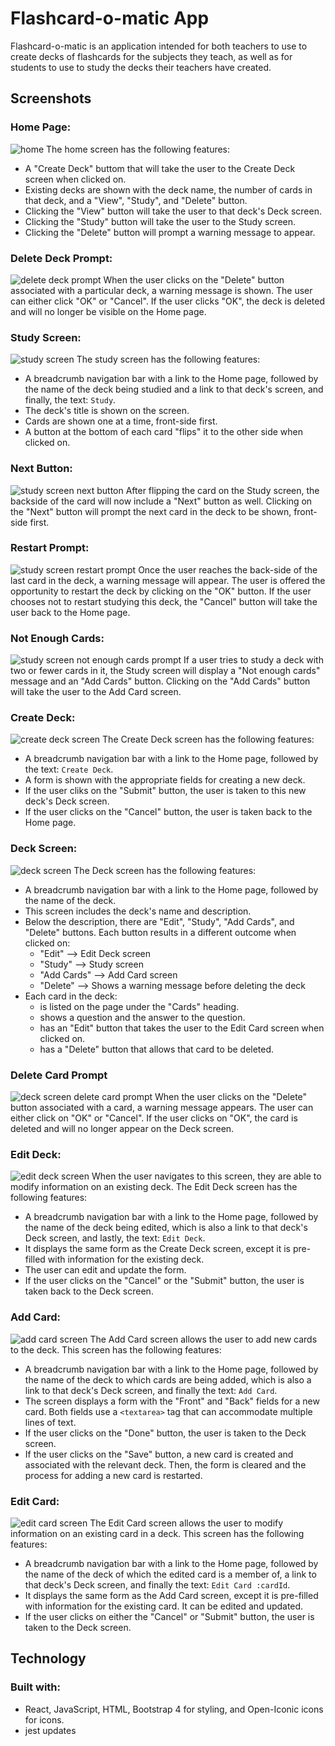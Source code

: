 # Flashcard-o-matic App
Flashcard-o-matic is an application intended for both teachers to use to create decks of flashcards for the subjects they 
teach, as well as for students to use to study the decks their teachers have created.   

## Screenshots
### Home Page:
![home](/screenshots/home.jpg)
The home screen has the following features:
- A "Create Deck" buttom that will take the user to the Create Deck screen when clicked on.
- Existing decks are shown with the deck name, the number of cards in that deck, and a "View", "Study", and "Delete" button.
- Clicking the "View" button will take the user to that deck's Deck screen.
- Clicking the "Study" button will take the user to the Study screen.
- Clicking the "Delete" button will prompt a warning message to appear.

### Delete Deck Prompt:
![delete deck prompt](/screenshots/delete-deck-prompt.jpg)
When the user clicks on the "Delete" button associated with a particular deck, a warning message is shown. The user can either click
"OK" or "Cancel". If the user clicks "OK", the deck is deleted and will no longer be visible on the Home page.

### Study Screen:
![study screen](/screenshots/study-screen.jpg)
The study screen has the following features:
- A breadcrumb navigation bar with a link to the Home page, followed by the name of the deck being studied and a link to that deck's
screen, and finally, the text: `Study`. 
- The deck's title is shown on the screen.
- Cards are shown one at a time, front-side first.
- A button at the bottom of each card "flips" it to the other side when clicked on.

### Next Button:
![study screen next button](/screenshots/study-next-button.jpg)
After flipping the card on the Study screen, the backside of the card will now include a "Next" button as well. Clicking on the "Next"
button will prompt the next card in the deck to be shown, front-side first.

### Restart Prompt:
![study screen restart prompt](/screenshots/study-restart-prompt.jpg)
Once the user reaches the back-side of the last card in the deck, a warning message will appear. The user is offered the opportunity
to restart the deck by clicking on the "OK" button. If the user chooses not to restart studying this deck, the "Cancel" button will take the
user back to the Home page.

### Not Enough Cards:
![study screen not enough cards prompt](/screenshots/study-not-enough-cards.jpg)
If a user tries to study a deck with two or fewer cards in it, the Study screen will display a "Not enough cards" message and an "Add
Cards" button. Clicking on the "Add Cards" button will take the user to the Add Card screen.

### Create Deck:
![create deck screen](/screenshots/create-deck-screen.jpg)
The Create Deck screen has the following features:
- A breadcrumb navigation bar with a link to the Home page, followed by the text: `Create Deck`.
- A form is shown with the appropriate fields for creating a new deck.
- If the user cliks on the "Submit" button, the user is taken to this new deck's Deck screen.
- If the user clicks on the "Cancel" button, the user is taken back to the Home page.

### Deck Screen:
![deck screen](/screenshots/deck-screen.jpg)
The Deck screen has the following features:
- A breadcrumb navigation bar with a link to the Home page, followed by the name of the deck.
- This screen includes the deck's name and description.
- Below the description, there are "Edit", "Study", "Add Cards", and "Delete" buttons. Each button results in a different outcome when clicked on:
  * "Edit" --> Edit Deck screen
  * "Study" --> Study screen
  * "Add Cards" --> Add Card screen
  * "Delete" --> Shows a warning message before deleting the deck
- Each card in the deck:
  * is listed on the page under the "Cards" heading.
  * shows a question and the answer to the question.
  * has an "Edit" button that takes the user to the Edit Card screen when clicked on.
  * has a "Delete" button that allows that card to be deleted.

### Delete Card Prompt
![deck screen delete card prompt](/screenshots/delete-card-prompt.jpg)
When the user clicks on the "Delete" button associated with a card, a warning message appears. The user can either click on "OK" or "Cancel".
If the user clicks on "OK", the card is deleted and will no longer appear on the Deck screen.

### Edit Deck:
![edit deck screen](/screenshots/edit-deck-screen.jpg)
When the user navigates to this screen, they are able to modify information on an existing deck. The Edit Deck screen has the following features:
- A breadcrumb navigation bar with a link to the Home page, followed by the name of the deck being edited, which is also a link to that deck's Deck
screen, and lastly, the text: `Edit Deck`.
- It displays the same form as the Create Deck screen, except it is pre-filled with information for the existing deck.
- The user can edit and update the form.
- If the user clicks on the "Cancel" or the "Submit" button, the user is taken back to the Deck screen.

### Add Card:
![add card screen](/screenshots/add-card-screen.jpg)
The Add Card screen allows the user to add new cards to the deck. This screen has the following features:
- A breadcrumb navigation bar with a link to the Home page, followed by the name of the deck to which cards are being added, which is also a link
to that deck's Deck screen, and finally the text: `Add Card`.
- The screen displays a form with the "Front" and "Back" fields for a new card. Both fields use a `<textarea>` tag that can accommodate multiple
lines of text.
- If the user clicks on the "Done" button, the user is taken to the Deck screen.
- If the user clicks on the "Save" button, a new card is created and associated with the relevant deck. Then, the form is cleared and the process
for adding a new card is restarted.

### Edit Card:
![edit card screen](/screenshots/edit-card-screen.jpg)
The Edit Card screen allows the user to modify information on an existing card in a deck. This screen has the following features:
- A breadcrumb navigation bar with a link to the Home page, followed by the name of the deck of which the edited card is a member of, a link to
that deck's Deck screen, and finally the text: `Edit Card :cardId`. 
- It displays the same form as the Add Card screen, except it is pre-filled with information for the existing card. It can be edited and updated.
- If the user clicks on either the "Cancel" or "Submit" button, the user is taken to the Deck screen.
 
## Technology
### Built with:
- React, JavaScript, HTML, Bootstrap 4 for styling, and Open-Iconic icons for icons.
- jest updates
